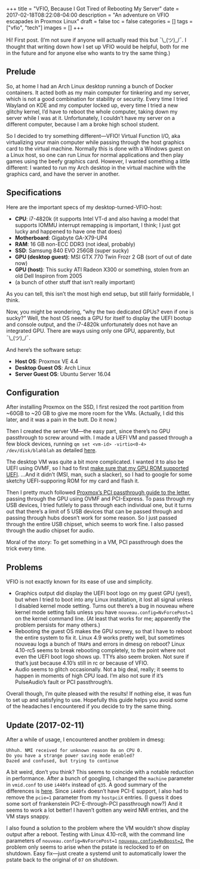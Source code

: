 +++
title = "VFIO, Because I Got Tired of Rebooting My Server"
date = 2017-02-18T08:22:08-04:00
description = "An adventure on VFIO escapades in Proxmox Linux"
draft = false
toc = false
categories = []
tags = ["vfio", "tech"]
images = []
+++

Hi! First post. (I’m not sure if anyone will actually read this but ¯\\\_(ツ)\_/¯. I thought that writing down how I set up VFIO would be helpful, both for me in the future and for anyone else who wants to try the same thing.)

## Prelude

So, at home I had an Arch Linux desktop running a bunch of Docker containers. It acted both as my main computer for tinkering and my server, which is not a good combination for stability or security. Every time I tried Wayland on KDE and my computer locked up, every time I tried a new glitchy kernel, I’d have to reboot the whole computer, taking down my server while I was at it. Unfortunately, I couldn’t have my server on a different computer, because I am a broke high school student.

So I decided to try something different—VFIO! Virtual Function I/O, aka virtualizing your main computer while passing through the host graphics card to the virtual machine. Normally this is done with a Windows guest on a Linux host, so one can run Linux for normal applications and then play games using the beefy graphics card. However, I wanted something a little different: I wanted to run my Arch desktop in the virtual machine with the graphics card, and have the server in another.

## Specifications

Here are the important specs of my desktop-turned-VFIO-host:

- **CPU**: i7-4820k (it supports Intel VT-d and also having a model that supports IOMMU interrupt remapping is important, I think; I just got lucky and happened to have one that does)
- **Motherboard**: Gigabyte GA-X79-UP4
- **RAM**: 16 GB non-ECC DDR3 (not ideal, probably)
- **SSD**: Samsung 840 EVO 256GB (super sucky)
- **GPU (desktop guest)**: MSI GTX 770 Twin Frozr 2 GB (sort of out of date now)
- **GPU (host)**: This sucky ATI Radeon X300 or something, stolen from an old Dell Inspiron from 2005
- (a bunch of other stuff that isn’t really important)

As you can tell, this isn’t the most high end setup, but still fairly formidable, I think.

Now, you might be wondering, “why the two dedicated GPUs? even if one is sucky?” Well, the host OS needs a GPU for itself to display the UEFI bootup and console output, and the i7-4820k unfortunately does not have an integrated GPU. There are ways using only one GPU, apparently, but ¯\\\_(ツ)\_/¯.

And here’s the software setup:

- **Host OS**: Proxmox VE 4.4
- **Desktop Guest OS**: Arch Linux
- **Server Guest OS**: Ubuntu Server 16.04

## Configuration

After installing Proxmox on the SSD, I first resized the root partition from ~60GB to ~20 GB to give me more room for the VMs. (Actually, I did this later, and it was a pain in the butt. Do it now.)

Then I created the server VM—the easy part, since there’s no GPU passthrough to screw around with. I made a UEFI VM and passed through a few block devices, running `qm set <vm-id> -virtio<0-4> /dev/disk/blahblah` as detailed [here](http://blog.imnotacyb.org/disk-passthrough-in-proxmox/).

The desktop VM was quite a bit more complicated. I wanted it to also be UEFI using OVMF, so I had to first [make sure that my GPU ROM supported UEFI](https://vfio.blogspot.com/2014/08/does-my-graphics-card-rom-support-efi.html). …And it didn’t (MSI, man, such a slacker), so I had to google for some sketchy UEFI-supporing ROM for my card and flash it.

Then I pretty much followed [Proxmox’s PCI passthrough guide to the letter](https://pve.proxmox.com/wiki/Pci_passthrough), passing through the GPU using OVMF and PCI-Express. To pass through my USB devices, I tried futilely to pass through each individual one, but it turns out that there’s a limit of 5 USB devices that can be passed through and passing through hubs doesn’t work for some reason. So I just passed through the entire USB chipset, which seems to work fine. I also passed through the audio chipset for audio.

Moral of the story: To get something in a VM, PCI passthrough does the trick every time.

## Problems

VFIO is not exactly known for its ease of use and simplicity.

- Graphics output did display the UEFI boot logo on my guest GPU (yes!), but when I tried to boot into any Linux installation, it lost all signal unless I disabled kernel mode setting. Turns out there’s a bug in nouveau where kernel mode setting fails unless you have `nouveau.config=NvForcePost=1` on the kernel command line. (At least that works for me; apparently the problem persists for many others.)
- Rebooting the guest OS makes the GPU screwy, so that I have to reboot the entire system to fix it. Linux 4.9 works pretty well, but sometimes nouveau logs a bunch of `TRAP`s and errors in dmesg on reboot? Linux 4.10-rc5 seems to break rebooting completely, to the point where not even the UEFI boot logo shows up. TTYs also seem broken. Not sure if that’s just because 4.10’s still in rc or because of VFIO.
- Audio seems to glitch occasionally. Not a big deal, really; it seems to happen in moments of high CPU load. I’m also not sure if it’s PulseAudio’s fault or PCI passthrough’s.

Overall though, I’m quite pleased with the results! If nothing else, it was fun to set up and satisfying to use. Hopefully this guide helps you avoid some of the headaches I encountered if you decide to try the same thing.

## Update (2017-02-11)

After a while of usage, I encountered another problem in dmesg:

```
Uhhuh. NMI received for unknown reason 0a on CPU 0.
Do you have a strange power saving mode enabled?
Dazed and confused, but trying to continue
```

A bit weird, don’t you think? This seems to coincide with a notable reduction in performance. After a bunch of googling, I changed the `machine` parameter in `vmid.conf` to use `i440fx` instead of `q35`. A good summary of the differences is [here](https://www.reddit.com/r/VFIO/comments/5ireij/differencesbenefits_between_i440fx_and_q35/dbb2e01/). Since `i440fx` doesn’t have PCI-E support, I also had to remove the `pcie=1` parameter from my `hostpciX` entries. (I guess it does some sort of frankenstein PCI-E-through-PCI passthrough now?) And it seems to work a lot better! I haven’t gotten any weird NMI entries, and the VM stays snappy.

I also found a solution to the problem where the VM wouldn’t show display output after a reboot. Testing with Linux 4.10-rc8, with the command line parameters of `nouveau.config=NvForcePost=1` [`nouveau.config=NvBoost=2`](https://www.phoronix.com/scan.php?page=article&item=nouveau-410-blob&num=1), the problem only seems to arise when the pstate is reclocked to `0f` on shutdown. Easy fix—just create a systemd unit to automatically lower the pstate back to the original of `07` on shutdown.
